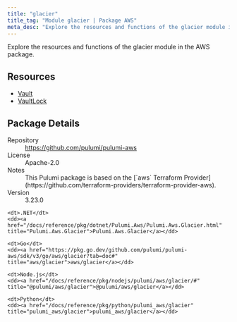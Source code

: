 ```yaml
---
title: "glacier"
title_tag: "Module glacier | Package AWS"
meta_desc: "Explore the resources and functions of the glacier module in the AWS package."
---
```


<!-- WARNING: this file was generated by Pulumi Docs Generator. -->
<!-- Do not edit by hand unless you're certain you know what you are doing! -->

Explore the resources and functions of the glacier module in the AWS package.

<h2 id="resources">Resources</h2>
<ul class="api">
    <li><a href="vault" title="Vault"><span class="symbol resource"></span>Vault</a></li>
    <li><a href="vaultlock" title="VaultLock"><span class="symbol resource"></span>VaultLock</a></li>
</ul>

<h2 id="package-details">Package Details</h2>
<dl class="package-details">
	<dt>Repository</dt>
	<dd><a href="https://github.com/pulumi/pulumi-aws">https://github.com/pulumi/pulumi-aws</a></dd>
	<dt>License</dt>
	<dd>Apache-2.0</dd>
	<dt>Notes</dt>
	<dd>This Pulumi package is based on the [`aws` Terraform Provider](https://github.com/terraform-providers/terraform-provider-aws).</dd>
	<dt>Version</dt>
	<dd>3.23.0</dd>
</dl>



<dl class="tabular">

    <dt>.NET</dt>
    <dd><a href="/docs/reference/pkg/dotnet/Pulumi.Aws/Pulumi.Aws.Glacier.html" title="Pulumi.Aws.Glacier">Pulumi.Aws.Glacier</a></dd>

    <dt>Go</dt>
    <dd><a href="https://pkg.go.dev/github.com/pulumi/pulumi-aws/sdk/v3/go/aws/glacier?tab=doc#" title="aws/glacier">aws/glacier</a></dd>

    <dt>Node.js</dt>
    <dd><a href="/docs/reference/pkg/nodejs/pulumi/aws/glacier/#" title="@pulumi/aws/glacier">@pulumi/aws/glacier</a></dd>

    <dt>Python</dt>
    <dd><a href="/docs/reference/pkg/python/pulumi_aws/glacier" title="pulumi_aws/glacier">pulumi_aws/glacier</a></dd>

</dl>

